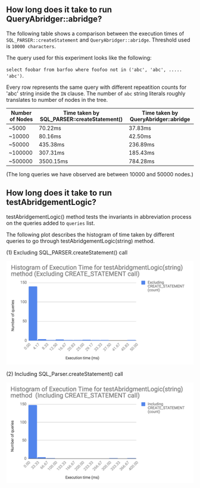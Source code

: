 ## How long does it take to run QueryAbridger::abridge?

The following table shows a comparison between the execution times of `SQL_PARSER::createStatement` and `QueryAbridger::abridge`. Threshold used is `10000 characters`.

The query used for this experiment looks like the following:

`select foobar from barfoo where foofoo not in ('abc', 'abc', ..... 'abc')`. 

Every row represents the same query with different repeatition counts for 'abc' string inside the `IN` clause. The number of `abc` string literals roughly translates to number of nodes in the tree. 

Number of Nodes | Time taken by SQL_PARSER::createStatement() | Time taken by QueryAbridger::abridge |
------------ | ------------- | -------------
~5000 | 70.22ms | 37.83ms
~10000 | 80.16ms | 42.50ms
~50000 | 435.38ms | 236.89ms
~100000 | 307.31ms | 185.43ms
~500000 | 3500.15ms | 784.28ms

(The long queries we have observed are between 10000 and 50000 nodes.) 

## How long does it take to run testAbridgementLogic?

testAbridgementLogic() method tests the invariants in abbreviation process on the queries added to `queries` list. 

The following plot describes the histogram of time taken by different queries to go through testAbridgementLogic(string) method.


(1) Excluding SQL_PARSER.createStatement() call

![plot 1](https://github.com/phd1994/query-abbreviation-notes/blob/master/images/testTimeExCreateStatement.png "Test execution time excluding createStatement() call")

(2) Including SQL_Parser.createStatement() call

![plot 2](https://github.com/phd1994/query-abbreviation-notes/blob/master/images/testTimeIncCreateStatement.png "Test execution time including createStatement() call")

